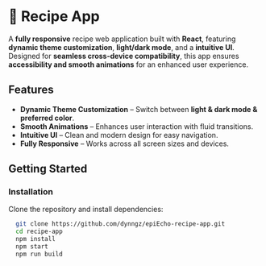 # 🌿 Recipe App  

A **fully responsive** recipe web application built with **React**, featuring **dynamic theme customization**, **light/dark mode**, and a **intuitive UI**. Designed for **seamless cross-device compatibility**, this app ensures **accessibility and smooth animations** for an enhanced user experience.  

## Features  
- **Dynamic Theme Customization** – Switch between **light & dark mode & preferred color**.  
- **Smooth Animations** – Enhances user interaction with fluid transitions.  
- **Intuitive UI** – Clean and modern design for easy navigation.  
- **Fully Responsive** – Works across all screen sizes and devices.  

## Getting Started  

### Installation  
Clone the repository and install dependencies:  
```bash
  git clone https://github.com/dynngz/epiEcho-recipe-app.git
  cd recipe-app
  npm install
  npm start
  npm run build
``` 







